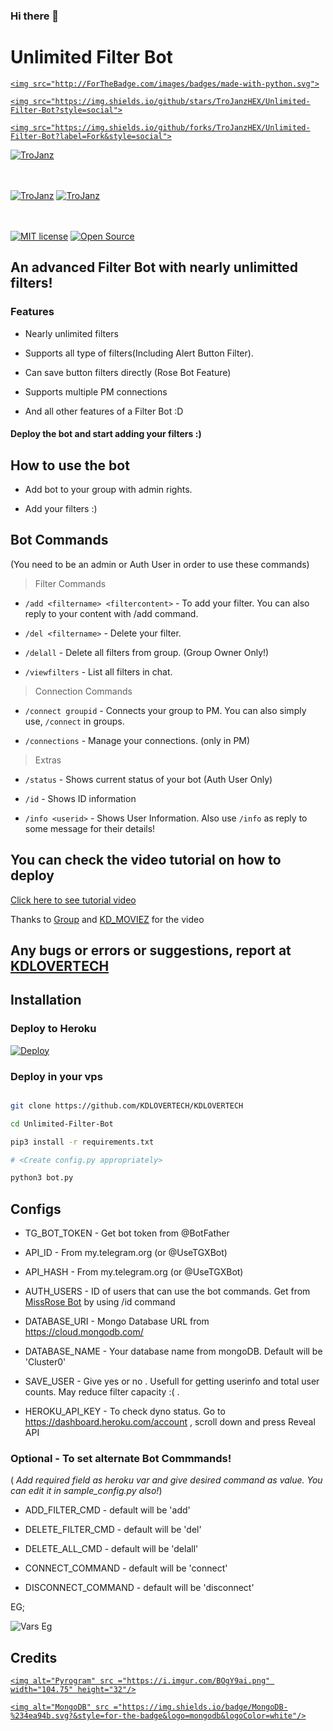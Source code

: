 ### Hi there 👋















# Unlimited Filter Bot

<p align="center">

  <a href="https://www.python.org">

    <img src="http://ForTheBadge.com/images/badges/made-with-python.svg">

  </a>

</p>

<p align="center">

  <a href="https://github.com/TroJanzHEX/Unlimited-Filter-Bot/stargazers">

    <img src="https://img.shields.io/github/stars/TroJanzHEX/Unlimited-Filter-Bot?style=social">

  </a>

  

  <a href="https://github.com/TroJanzHEX/Unlimited-Filter-Bot/fork">

    <img src="https://img.shields.io/github/forks/TroJanzHEX/Unlimited-Filter-Bot?label=Fork&style=social">

  </a>  

</p>

[![TroJanz](https://img.shields.io/badge/TroJanzHEX-Channel-orange?style=for-the-badge&logo=telegram)](https://telegram.dog/TroJanzHEX)  

ㅤㅤㅤㅤㅤㅤㅤ  

[![TroJanz](https://img.shields.io/badge/TroJanzHEX-Support-red?style=flat&logo=telegram)](https://telegram.dog/TroJanzSupport)  [![TroJanz](https://img.shields.io/badge/TroJanzHEX-Website-red?style=flat&logo=CodersRank)](https://TroJanzHEX.me)  

ㅤㅤㅤㅤㅤㅤㅤ  

[![MIT license](https://img.shields.io/badge/License-MIT-blue?style=flat)](https://github.com/TroJanzHEX/Unlimited-Filter-Bot/blob/main/LICENSE)  [![Open Source](https://badges.frapsoft.com/os/v2/open-source.svg?v=103)](https://github.com/TroJanzHEX/Unlimited-Filter-Bot)

## An advanced Filter Bot with nearly unlimitted filters!

### Features

* Nearly unlimited filters

* Supports all type of filters(Including Alert Button Filter).

* Can save button filters directly (Rose Bot Feature)

* Supports multiple PM connections

* And all other features of a Filter Bot :D

#### Deploy the bot and start adding your filters :)

## How to use the bot

* Add bot to your group with admin rights.

* Add your filters :)

## Bot Commands

(You need to be an admin or Auth User in order to use these commands)

> Filter Commands

* `/add <filtername> <filtercontent>`  -  To add your filter. You can also reply to your content with /add command.

* `/del <filtername>`  -  Delete your filter.

* `/delall`  -  Delete all filters from group. (Group Owner Only!)

* `/viewfilters`  -  List all filters in chat.

> Connection Commands

* `/connect groupid`  -  Connects your group to PM. You can also simply use, `/connect` in groups.

* `/connections`  -  Manage your connections. (only in PM)

> Extras

* `/status`  -  Shows current status of your bot (Auth User Only)

* `/id`  -  Shows ID information

* `/info <userid>`  -  Shows User Information. Also use `/info` as reply to some message for their details!

## You can check the video tutorial on how to deploy

[Click here to see tutorial video](https://youtube.com/channel/UC95S0AuVudFfUKTwvcCD-kg)

Thanks to [Group](https://telegram.dog/KDLOVERTECH) and [KD_MOVIEZ](https://telegram.dog/KD_MOVIEZ) for the video

## Any bugs or errors or suggestions, report at [KDLOVERTECH](https://t.me/KDLOVERTECH)

## Installation

### Deploy to Heroku

[![Deploy](https://www.herokucdn.com/deploy/button.svg)](https://heroku.com/deploy?template=https://github.com/KDLOVERTECH/KDLOVERTECH)


### Deploy in your vps

```sh

git clone https://github.com/KDLOVERTECH/KDLOVERTECH

cd Unlimited-Filter-Bot

pip3 install -r requirements.txt

# <Create config.py appropriately>

python3 bot.py

```

## Configs

* TG_BOT_TOKEN  - Get bot token from @BotFather

* API_ID        - From my.telegram.org (or @UseTGXBot)

* API_HASH      - From my.telegram.org (or @UseTGXBot)

* AUTH_USERS  - ID of users that can use the bot commands. Get from [MissRose Bot](https://telegram.dog/MissRose_bot) by using /id command

* DATABASE_URI  - Mongo Database URL from https://cloud.mongodb.com/

* DATABASE_NAME  - Your database name from mongoDB. Default will be 'Cluster0'

* SAVE_USER  -  Give yes or no . Usefull for getting userinfo and total user counts. May reduce filter capacity :( .

* HEROKU_API_KEY  -  To check dyno status. Go to https://dashboard.heroku.com/account , scroll down and press Reveal API

### Optional - To set alternate Bot Commmands!

( *Add required field as heroku var and give desired command as value. You can edit it in sample_config.py also!*)

* ADD_FILTER_CMD  -  default will be 'add'

* DELETE_FILTER_CMD  -  default will be 'del'

* DELETE_ALL_CMD  -  default will be 'delall'

* CONNECT_COMMAND  -  default will be 'connect'

* DISCONNECT_COMMAND  -  default will be 'disconnect'

EG;  

![Vars Eg](https://telegra.ph/file/1f956f3491f2f20a9c1ec.jpg)

## Credits

<p align="left">

  <a href="https://github.com/pyrogram/pyrogram">

    <img alt="Pyrogram" src ="https://i.imgur.com/BOgY9ai.png" width="104.75" height="32"/>

  </a>

</p>

<p align="left">

  <a href="https://docs.mongodb.com">

    <img alt="MongoDB" src ="https://img.shields.io/badge/MongoDB-%234ea94b.svg?&style=for-the-badge&logo=mongodb&logoColor=white"/>

  </a>

</p>
